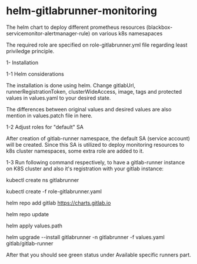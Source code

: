 # helm-gitlabrunner-monitoring

The helm chart to deploy different prometheus resources (blackbox-servicemonitor-alertmanager-rule) on various k8s namesapaces

The required role are specified on role-gitlabrunner.yml file regarding least priviledge principle.

1- Installation

1-1 Helm considerations

  The installation is done using helm. Change gitlabUrl, runnerRegistrationToken, clusterWideAccess, image, tags and protected values in values.yaml to your desired state.
  
  The differences between original values and desired values are also mention in values.patch file in here.

1-2 Adjust roles for "default" SA

  After creation of gitlab-runner namespace, the default  SA (service account) will be created. Since this SA is utilized to deploy monitoring resources to k8s cluster namespaces, some extra role are added to it.

1-3 Run following command respectively, to have a gitlab-runner instance on K8S cluster and also it's registration with your gitlab instance:

  kubectl create ns gitlabrunner
  
  kubectl create -f role-gitlabrunner.yaml
  
  helm repo add gitlab https://charts.gitlab.io
  
  helm repo update
  
  helm apply values.path
  
  helm upgrade --install gitlabrunner -n gitlabrunner -f values.yaml gitlab/gitlab-runner

After that you should see green status under Available specific runners part.
